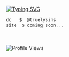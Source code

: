 [![Typing SVG](https://readme-typing-svg.herokuapp.com?font=Roboto+Mono&color=007AFF&size=24&lines=settleluis.5+%7C+hi)](https://git.io/typing-svg)

```csharp
dc   $  @truelysins
site  $ coming soon... 
```
&zwnj; 
&zwnj; 

<p align="left">
  <img src="https://komarev.com/ghpvc/?username=capsyn&label=Profile%20views&color=blue&style=flat" alt="Profile Views" />
</p>
